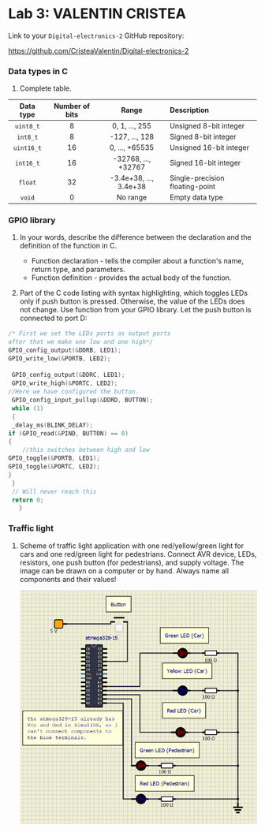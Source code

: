 # Lab 3: VALENTIN CRISTEA

Link to your `Digital-electronics-2` GitHub repository:

   https://github.com/CristeaValentin/Digital-electronics-2


### Data types in C

1. Complete table.

| **Data type** | **Number of bits** | **Range** | **Description** |
| :-: | :-: | :-: | :-- | 
| `uint8_t`  | 8 | 0, 1, ..., 255 | Unsigned 8-bit integer |
| `int8_t`   | 8 | -127, ..., 128 | Signed 8-bit integer |
| `uint16_t` | 16 | 0, ..., +65535 | Unsigned 16-bit integer |
| `int16_t`  | 16 | -32768, ..., +32767 | Signed 16-bit integer |
| `float`    | 32 | -3.4e+38, ..., 3.4e+38 | Single-precision floating-point |
| `void`     | 0 | No range | Empty data type |


### GPIO library

1. In your words, describe the difference between the declaration and the definition of the function in C.
   * Function declaration - tells the compiler about a function's name, return type, and parameters.
   * Function definition - provides the actual body of the function.

2. Part of the C code listing with syntax highlighting, which toggles LEDs only if push button is pressed. Otherwise, the value of the LEDs does not change. Use function from your GPIO library. Let the push button is connected to port D:

```c
/* First we set the LEDs ports as output ports
after that we make one low and one high*/
GPIO_config_output(&DDRB, LED1);
GPIO_write_low(&PORTB, LED2);

 GPIO_config_output(&DDRC, LED1);
 GPIO_write_high(&PORTC, LED2);
//Here we have configured the button.
 GPIO_config_input_pullup(&DDRD, BUTTON);
 while (1)
 {
 _delay_ms(BLINK_DELAY);
if (GPIO_read(&PIND, BUTTON) == 0)
{
    //this switches between high and low
GPIO_toggle(&PORTB, LED1);
GPIO_toggle(&PORTC, LED2);
}
 }
 // Will never reach this
 return 0;
   }
```


### Traffic light

1. Scheme of traffic light application with one red/yellow/green light for cars and one red/green light for pedestrians. Connect AVR device, LEDs, resistors, one push button (for pedestrians), and supply voltage. The image can be drawn on a computer or by hand. Always name all components and their values!

   ![your figure](picturelab3.png)
